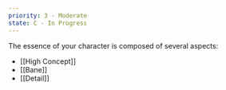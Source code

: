 ```yaml
---
priority: 3 - Moderate
state: C - In Progress
---
```


The essence of your character is composed of several aspects:
* [[High Concept]]
* [[Bane]]
* [[Detail]]
